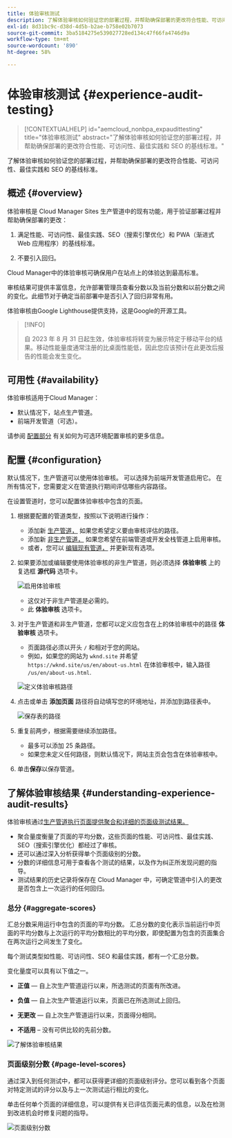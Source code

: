 ```yaml
---
title: 体验审核测试
description: 了解体验审核如何验证您的部署过程，并帮助确保部署的更改符合性能、可访问性、最佳实践和 SEO 的基线标准。
exl-id: 8d31bc9c-d38d-4d5b-b2ae-b758e02b7073
source-git-commit: 3ba5184275e539027728ed134c47f66fa4746d9a
workflow-type: tm+mt
source-wordcount: '890'
ht-degree: 58%

---
```



# 体验审核测试 {#experience-audit-testing}

>[!CONTEXTUALHELP]
>id="aemcloud_nonbpa_expaudittesting"
>title="体验审核测试"
>abstract="了解体验审核如何验证您的部署过程，并帮助确保部署的更改符合性能、可访问性、最佳实践和 SEO 的基线标准。"

了解体验审核如何验证您的部署过程，并帮助确保部署的更改符合性能、可访问性、最佳实践和 SEO 的基线标准。

## 概述 {#overview}

体验审核是 Cloud Manager Sites 生产管道中的现有功能，用于验证部署过程并帮助确保部署的更改：

1. 满足性能、可访问性、最佳实践、SEO（搜索引擎优化）和 PWA（渐进式 Web 应用程序）的基线标准。

1. 不要引入回归。

Cloud Manager中的体验审核可确保用户在站点上的体验达到最高标准。

审核结果可提供丰富信息，允许部署管理员查看分数以及当前分数和以前分数之间的变化。此细节对于确定当前部署中是否引入了回归非常有用。

体验审核由Google Lighthouse提供支持，这是Google的开源工具。

>[!INFO]
>
>自 2023 年 8 月 31 日起生效，体验审核将转变为展示特定于移动平台的结果。移动性能量度通常注册的比桌面性能低，因此您应该预计在此更改后报告的性能会发生变化。

## 可用性 {#availability}

体验审核适用于Cloud Manager：

* 默认情况下，站点生产管道。
* 前端开发管道（可选）。

请参阅 [配置部分](#configuration) 有关如何为可选环境配置审核的更多信息。

## 配置 {#configuration}

默认情况下，生产管道可以使用体验审核。 可以选择为前端开发管道启用它。 在所有情况下，您需要定义在管道执行期间评估哪些内容路径。

在设置管道时，您可以配置体验审核中包含的页面。

1. 根据要配置的管道类型，按照以下说明进行操作：

   * 添加新 [生产管道，](/help/implementing/cloud-manager/configuring-pipelines/configuring-production-pipelines.md) 如果您希望定义要由审核评估的路径。
   * 添加新 [非生产管道，](/help/implementing/cloud-manager/configuring-pipelines/configuring-non-production-pipelines.md) 如果您希望在前端管道或开发全栈管道上启用审核。
   * 或者，您可以 [编辑现有管道，](/help/implementing/cloud-manager/configuring-pipelines/managing-pipelines.md) 并更新现有选项。

1. 如果要添加或编辑要使用体验审核的非生产管道，则必须选择 **体验审核** 上的复选框 **源代码** 选项卡。

   ![启用体验审核](assets/experience-audit-enable.jpg)

   * 这仅对于非生产管道是必需的。
   * 此 **体验审核** 选项卡。

1. 对于生产管道和非生产管道，您都可以定义应包含在上的体验审核中的路径 **体验审核** 选项卡。

   * 页面路径必须以开头 `/` 和相对于您的网站。
   * 例如，如果您的网站为 `wknd.site` 并希望 `https://wknd.site/us/en/about-us.html` 在体验审核中，输入路径 `/us/en/about-us.html`.

   ![定义体验审核路径](assets/experience-audit-add-page.png)

1. 点击或单击 **添加页面** 路径将自动填写您的环境地址，并添加到路径表中。

   ![保存表的路径](assets/experience-audit-page-added.png)

1. 重复前两步，根据需要继续添加路径。

   * 最多可以添加 25 条路径。
   * 如果您未定义任何路径，则默认情况下，网站主页会包含在体验审核中。

1. 单击&#x200B;**保存**&#x200B;以保存管道。

## 了解体验审核结果 {#understanding-experience-audit-results}

体验审核通过[生产管道执行页面提供聚合和详细的页面级测试结果。](/help/implementing/cloud-manager/deploy-code.md)

* 聚合量度衡量了页面的平均分数，这些页面的性能、可访问性、最佳实践、SEO（搜索引擎优化）都经过了审核。
* 还可以通过深入分析获得单个页面级别的分数。
* 分数的详细信息可用于查看各个测试的结果，以及作为纠正所发现问题的指导。
* 测试结果的历史记录将保存在 Cloud Manager 中，可确定管道中引入的更改是否包含上一次运行的任何回归。

### 总分 {#aggregate-scores}

汇总分数采用运行中包含的页面的平均分数。 汇总分数的变化表示当前运行中页面的平均分数与上次运行的平均分数相比的平均分数，即使配置为包含的页面集合在两次运行之间发生了变化。

每个测试类型如性能、可访问性、SEO 和最佳实践，都有一个汇总分数。

变化量度可以具有以下值之一。

* **正值**  — 自上次生产管道运行以来，所选测试的页面有所改进。

* **负值**  — 自上次生产管道运行以来，页面已在所选测试上回归。

* **无更改**  — 自上次生产管道运行以来，页面得分相同。

* **不适用** – 没有可供比较的先前分数。

![了解体验审核结果](/help/implementing/cloud-manager/assets/exp-audit-1.png)

### 页面级别分数 {#page-level-scores}

通过深入到任何测试中，都可以获得更详细的页面级别评分。您可以看到各个页面对特定测试的评分以及与上一次测试运行相比的变化。

单击任何单个页面的详细信息，可以提供有关已评估页面元素的信息，以及在检测到改进机会时修复问题的指导。

![页面级别分数](/help/implementing/cloud-manager/assets/exp-audit-2.png)
